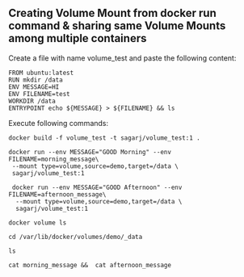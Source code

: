 ## Creating Volume Mount from **docker run** command & sharing same Volume Mounts among multiple containers

Create a file with name volume_test and paste the following content:

```
FROM ubuntu:latest
RUN mkdir /data
ENV MESSAGE=HI
ENV FILENAME=test
WORKDIR /data
ENTRYPOINT echo ${MESSAGE} > ${FILENAME} && ls
```

Execute following commands:

```
docker build -f volume_test -t sagarj/volume_test:1 .

docker run --env MESSAGE="GOOD Morning" --env FILENAME=morning_message\
 --mount type=volume,source=demo,target=/data \
 sagarj/volume_test:1
 
 docker run --env MESSAGE="GOOD Afternoon" --env FILENAME=afternoon_message\
  --mount type=volume,source=demo,target=/data \
  sagarj/volume_test:1

docker volume ls

cd /var/lib/docker/volumes/demo/_data

ls

cat morning_message &&  cat afternoon_message
```
